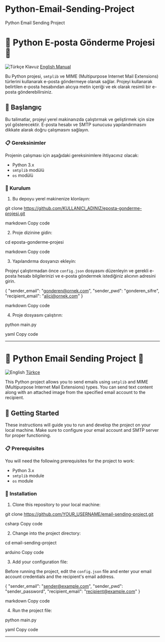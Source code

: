 # Python-Email-Sending-Project
Python Email Sending Project
# 📧 Python E-posta Gönderme Projesi 📧

![Türkçe Klavuz](https://img.shields.io/badge/Dil-T%C3%BCrk%C3%A7e-yellow)
[English Manual](#python-email-sending-project-)

Bu Python projesi, `smtplib` ve MIME (Multipurpose Internet Mail Extensions) türlerini kullanarak e-posta göndermeye olanak sağlar. Projeyi kullanarak belirtilen e-posta hesabından alıcıya metin içeriği ve ek olarak resimli bir e-posta gönderebilirsiniz.

## 🚀 Başlangıç

Bu talimatlar, projeyi yerel makinanızda çalıştırmak ve geliştirmek için size yol gösterecektir. E-posta hesabı ve SMTP sunucusu yapılandırmasını dikkate alarak doğru çalışmasını sağlayın.

### 📋 Gereksinimler

Projenin çalışması için aşağıdaki gereksinimlere ihtiyacınız olacak:

- Python 3.x
- `smtplib` modülü
- `os` modülü

### 🔧 Kurulum

1. Bu depoyu yerel makinenize klonlayın:

git clone https://github.com/KULLANICI_ADINIZ/eposta-gonderme-projesi.git

markdown
Copy code

2. Proje dizinine gidin:

cd eposta-gonderme-projesi

markdown
Copy code

3. Yapılandırma dosyanızı ekleyin:

Projeyi çalıştırmadan önce `config.json` dosyasını düzenleyin ve gerekli e-posta hesabı bilgilerinizi ve e-posta göndermek istediğiniz alıcının adresini girin.

{
"sender_email": "gonderen@ornek.com",
"sender_pwd": "gonderen_sifre",
"recipient_email": "alici@ornek.com"
}

markdown
Copy code

4. Proje dosyasını çalıştırın:

python main.py

yaml
Copy code


---

# 📧 Python Email Sending Project 📧

![English](https://img.shields.io/badge/Language-English-blue)
[Türkçe](#python-e-posta-g%C3%B6nderme-projesi-)

This Python project allows you to send emails using `smtplib` and MIME (Multipurpose Internet Mail Extensions) types. You can send text content along with an attached image from the specified email account to the recipient.

## 🚀 Getting Started

These instructions will guide you to run and develop the project on your local machine. Make sure to configure your email account and SMTP server for proper functioning.

### 📋 Prerequisites

You will need the following prerequisites for the project to work:

- Python 3.x
- `smtplib` module
- `os` module

### 🔧 Installation

1. Clone this repository to your local machine:

git clone https://github.com/YOUR_USERNAME/email-sending-project.git

csharp
Copy code

2. Change into the project directory:

cd email-sending-project

arduino
Copy code

3. Add your configuration file:

Before running the project, edit the `config.json` file and enter your email account credentials and the recipient's email address.

{
"sender_email": "sender@example.com",
"sender_pwd": "sender_password",
"recipient_email": "recipient@example.com"
}

markdown
Copy code

4. Run the project file:

python main.py

yaml
Copy code


---
